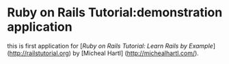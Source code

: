 # Ruby on Rails Tutorial:demonstration application
this is first application for [*Ruby on Rails Tutorial: Learn Rails by Example*] (http://railstutorial.org) by [Micheal Hartl] (http://michealhartl.com/).

